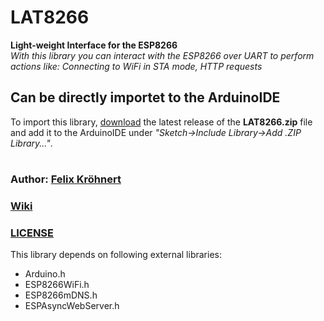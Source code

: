 # LAT8266
**Light-weight Interface for the ESP8266**\
*With this library you can interact with the ESP8266 over UART to perform actions like: Connecting to WiFi in STA mode, HTTP requests*

## Can be directly importet to the ArduinoIDE
To import this library, [download](https://github.com/Elec42/LAT8266/releases/latest) the latest release of the **LAT8266.zip** file and add it to the ArduinoIDE under *"Sketch->Include Library->Add .ZIP Library..."*.

#
### Author: [Felix Kröhnert](https://github.com/Elec42)

### [Wiki](https://github.com/Elec42/LAT8266/wiki)
### [LICENSE](https://github.com/Elec42/LAT8266/blob/main/LICENSE)

This library depends on following external libraries:
  * Arduino.h
  * ESP8266WiFi.h
  * ESP8266mDNS.h
  * ESPAsyncWebServer.h